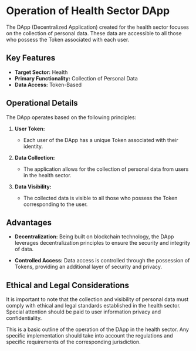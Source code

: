 # Operation of Health Sector DApp

The DApp (Decentralized Application) created for the health sector focuses on the collection of personal data. These data are accessible to all those who possess the Token associated with each user.

## Key Features

- **Target Sector:** Health
- **Primary Functionality:** Collection of Personal Data
- **Data Access:** Token-Based

## Operational Details

The DApp operates based on the following principles:

1. **User Token:**
   - Each user of the DApp has a unique Token associated with their identity.

2. **Data Collection:**
   - The application allows for the collection of personal data from users in the health sector.

3. **Data Visibility:**
   - The collected data is visible to all those who possess the Token corresponding to the user.

## Advantages

- **Decentralization:** Being built on blockchain technology, the DApp leverages decentralization principles to ensure the security and integrity of data.

- **Controlled Access:** Data access is controlled through the possession of Tokens, providing an additional layer of security and privacy.

## Ethical and Legal Considerations

It is important to note that the collection and visibility of personal data must comply with ethical and legal standards established in the health sector. Special attention should be paid to user information privacy and confidentiality.

This is a basic outline of the operation of the DApp in the health sector. Any specific implementation should take into account the regulations and specific requirements of the corresponding jurisdiction.
